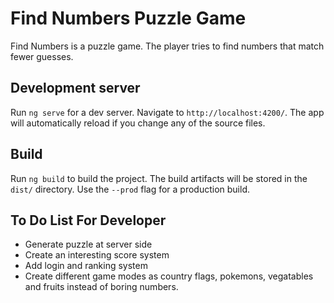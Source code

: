 # Find Numbers Puzzle Game

Find Numbers is a puzzle game. The player tries to find numbers that match fewer guesses.

## Development server

Run `ng serve` for a dev server. Navigate to `http://localhost:4200/`. The app will automatically reload if you change any of the source files.

## Build

Run `ng build` to build the project. The build artifacts will be stored in the `dist/` directory. Use the `--prod` flag for a production build.

## To Do List For Developer
- Generate puzzle at server side
- Create an interesting score system
- Add login and ranking system
- Create different game modes as country flags, pokemons, vegatables and fruits instead of boring numbers.
